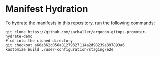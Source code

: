 # Manifest Hydration

To hydrate the manifests in this repository, run the following commands:

```shell
git clone https://github.com/zachaller/argocon-gitops-promoter-hydrate-demo
# cd into the cloned directory
git checkout a68a362c056a81279327114a2d98239e397893a6
kustomize build ./user-configuration/staging/e2e
```
